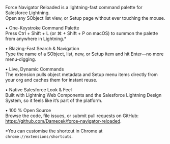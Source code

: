Force Navigator Reloaded is a lightning-fast command palette for Salesforce Lightning.  
Open any SObject list view, or Setup page without ever touching the mouse.

• One-Keystroke Command Palette  
Press Ctrl + Shift + L (or ⌘ + Shift + P on macOS) to summon the palette from anywhere in Lightning.\*

• Blazing-Fast Search & Navigation  
Type the name of a SObject, list, new, or Setup item and hit Enter—no more menu-digging.

• Live, Dynamic Commands  
The extension pulls object metadata and Setup menu items directly from your org and caches them for instant reuse.

• Native Salesforce Look & Feel  
Built with Lightning Web Components and the Salesforce Lightning Design System, so it feels like it’s part of the
platform.

• 100 % Open Source  
Browse the code, file issues, or submit pull requests on GitHub: <https://github.com/Damecek/force-navigator-reloaded>.

\*You can customise the shortcut in Chrome at `chrome://extensions/shortcuts`.
